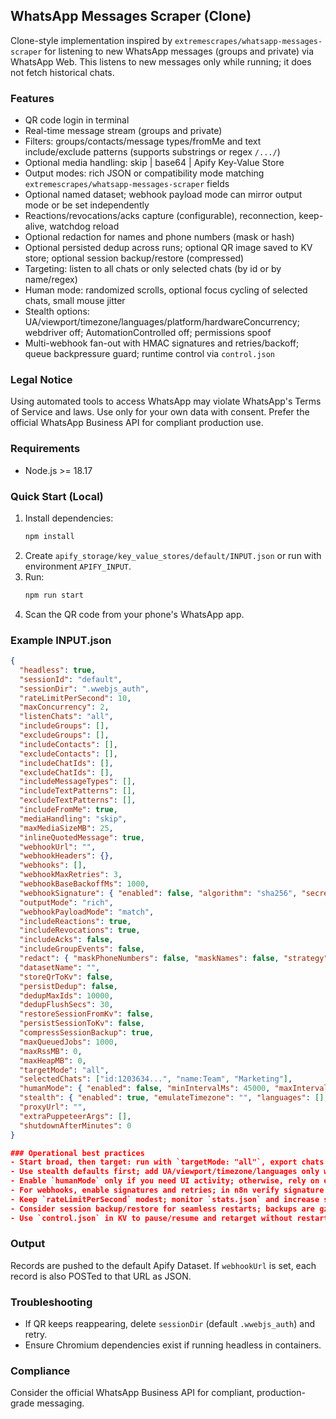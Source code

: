 ## WhatsApp Messages Scraper (Clone)

Clone-style implementation inspired by `extremescrapes/whatsapp-messages-scraper` for listening to new WhatsApp messages (groups and private) via WhatsApp Web. This listens to new messages only while running; it does not fetch historical chats.

### Features
- QR code login in terminal
- Real-time message stream (groups and private)
- Filters: groups/contacts/message types/fromMe and text include/exclude patterns (supports substrings or regex `/.../`)
- Optional media handling: skip | base64 | Apify Key-Value Store
- Output modes: rich JSON or compatibility mode matching `extremescrapes/whatsapp-messages-scraper` fields
- Optional named dataset; webhook payload mode can mirror output mode or be set independently
- Reactions/revocations/acks capture (configurable), reconnection, keep-alive, watchdog reload
- Optional redaction for names and phone numbers (mask or hash)
- Optional persisted dedup across runs; optional QR image saved to KV store; optional session backup/restore (compressed)
- Targeting: listen to all chats or only selected chats (by id or by name/regex)
- Human mode: randomized scrolls, optional focus cycling of selected chats, small mouse jitter
- Stealth options: UA/viewport/timezone/languages/platform/hardwareConcurrency; webdriver off; AutomationControlled off; permissions spoof
- Multi-webhook fan-out with HMAC signatures and retries/backoff; queue backpressure guard; runtime control via `control.json`

### Legal Notice
Using automated tools to access WhatsApp may violate WhatsApp's Terms of Service and laws. Use only for your own data with consent. Prefer the official WhatsApp Business API for compliant production use.

### Requirements
- Node.js >= 18.17

### Quick Start (Local)
1. Install dependencies:
   ```bash
   npm install
   ```
2. Create `apify_storage/key_value_stores/default/INPUT.json` or run with environment `APIFY_INPUT`.
3. Run:
   ```bash
   npm run start
   ```
4. Scan the QR code from your phone's WhatsApp app.

### Example INPUT.json
```json
{
  "headless": true,
  "sessionId": "default",
  "sessionDir": ".wwebjs_auth",
  "rateLimitPerSecond": 10,
  "maxConcurrency": 2,
  "listenChats": "all",
  "includeGroups": [],
  "excludeGroups": [],
  "includeContacts": [],
  "excludeContacts": [],
  "includeChatIds": [],
  "excludeChatIds": [],
  "includeMessageTypes": [],
  "includeTextPatterns": [],
  "excludeTextPatterns": [],
  "includeFromMe": true,
  "mediaHandling": "skip",
  "maxMediaSizeMB": 25,
  "inlineQuotedMessage": true,
  "webhookUrl": "",
  "webhookHeaders": {},
  "webhooks": [],
  "webhookMaxRetries": 3,
  "webhookBaseBackoffMs": 1000,
  "webhookSignature": { "enabled": false, "algorithm": "sha256", "secret": "", "headerName": "X-Signature" },
  "outputMode": "rich",
  "webhookPayloadMode": "match",
  "includeReactions": true,
  "includeRevocations": true,
  "includeAcks": false,
  "includeGroupEvents": false,
  "redact": { "maskPhoneNumbers": false, "maskNames": false, "strategy": "mask" },
  "datasetName": "",
  "storeQrToKv": false,
  "persistDedup": false,
  "dedupMaxIds": 10000,
  "dedupFlushSecs": 30,
  "restoreSessionFromKv": false,
  "persistSessionToKv": false,
  "compressSessionBackup": true,
  "maxQueuedJobs": 1000,
  "maxRssMB": 0,
  "maxHeapMB": 0,
  "targetMode": "all",
  "selectedChats": ["id:1203634...", "name:Team", "Marketing"],
  "humanMode": { "enabled": false, "minIntervalMs": 45000, "maxIntervalMs": 180000, "scrollPixelsMin": 200, "scrollPixelsMax": 1200 },
  "stealth": { "enabled": true, "emulateTimezone": "", "languages": [], "platform": "", "userAgent": "", "viewport": { "width": 0, "height": 0 }, "hardwareConcurrency": 0 },
  "proxyUrl": "",
  "extraPuppeteerArgs": [],
  "shutdownAfterMinutes": 0
}

### Operational best practices
- Start broad, then target: run with `targetMode: "all"`, export chats (`exportChatsOnce`) to capture ids, then switch to `targetMode: "selected"` with ids.
- Use stealth defaults first; add UA/viewport/timezone/languages only when needed to avoid fingerprint churn.
- Enable `humanMode` only if you need UI activity; otherwise, rely on events to minimize UI noise.
- For webhooks, enable signatures and retries; in n8n verify signature with a shared secret.
- Keep `rateLimitPerSecond` modest; monitor `stats.json` and increase slowly if needed.
- Consider session backup/restore for seamless restarts; backups are gzipped by default.
- Use `control.json` in KV to pause/resume and retarget without restarting the actor.
```

### Output
Records are pushed to the default Apify Dataset. If `webhookUrl` is set, each record is also POSTed to that URL as JSON.

### Troubleshooting
- If QR keeps reappearing, delete `sessionDir` (default `.wwebjs_auth`) and retry.
- Ensure Chromium dependencies exist if running headless in containers.

### Compliance
Consider the official WhatsApp Business API for compliant, production-grade messaging.


